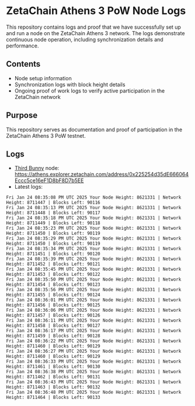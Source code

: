 # ZetaChain Athens 3 PoW Node Logs
This repository contains logs and proof that we have successfully set up and run a node on the ZetaChain Athens 3 network. The logs demonstrate continuous node operation, including synchronization details and performance.

## Contents
- Node setup information
- Synchronization logs with block height details
- Ongoing proof of work logs to verify active participation in the ZetaChain network

## Purpose
This repository serves as documentation and proof of participation in the ZetaChain Athens 3 PoW testnet.

## Logs

- [Third Bunny](https://thirdbunny.xyz/) node: https://athens.explorer.zetachain.com/address/0x225254d35dE666064Eccc5ce16eF1D8bF8D7b5EE
- Latest logs:
```
Fri Jan 24 08:35:08 PM UTC 2025 Your Node Height: 8621331 | Network Height: 8711447 | Blocks Left: 90116
Fri Jan 24 08:35:13 PM UTC 2025 Your Node Height: 8621331 | Network Height: 8711448 | Blocks Left: 90117
Fri Jan 24 08:35:18 PM UTC 2025 Your Node Height: 8621331 | Network Height: 8711449 | Blocks Left: 90118
Fri Jan 24 08:35:23 PM UTC 2025 Your Node Height: 8621331 | Network Height: 8711450 | Blocks Left: 90119
Fri Jan 24 08:35:29 PM UTC 2025 Your Node Height: 8621331 | Network Height: 8711450 | Blocks Left: 90119
Fri Jan 24 08:35:34 PM UTC 2025 Your Node Height: 8621331 | Network Height: 8711451 | Blocks Left: 90120
Fri Jan 24 08:35:39 PM UTC 2025 Your Node Height: 8621331 | Network Height: 8711452 | Blocks Left: 90121
Fri Jan 24 08:35:45 PM UTC 2025 Your Node Height: 8621331 | Network Height: 8711453 | Blocks Left: 90122
Fri Jan 24 08:35:50 PM UTC 2025 Your Node Height: 8621331 | Network Height: 8711454 | Blocks Left: 90123
Fri Jan 24 08:35:56 PM UTC 2025 Your Node Height: 8621331 | Network Height: 8711455 | Blocks Left: 90124
Fri Jan 24 08:36:01 PM UTC 2025 Your Node Height: 8621331 | Network Height: 8711456 | Blocks Left: 90125
Fri Jan 24 08:36:06 PM UTC 2025 Your Node Height: 8621331 | Network Height: 8711457 | Blocks Left: 90126
Fri Jan 24 08:36:11 PM UTC 2025 Your Node Height: 8621331 | Network Height: 8711458 | Blocks Left: 90127
Fri Jan 24 08:36:17 PM UTC 2025 Your Node Height: 8621331 | Network Height: 8711459 | Blocks Left: 90128
Fri Jan 24 08:36:22 PM UTC 2025 Your Node Height: 8621331 | Network Height: 8711460 | Blocks Left: 90129
Fri Jan 24 08:36:27 PM UTC 2025 Your Node Height: 8621331 | Network Height: 8711460 | Blocks Left: 90129
Fri Jan 24 08:36:33 PM UTC 2025 Your Node Height: 8621331 | Network Height: 8711461 | Blocks Left: 90130
Fri Jan 24 08:36:38 PM UTC 2025 Your Node Height: 8621331 | Network Height: 8711462 | Blocks Left: 90131
Fri Jan 24 08:36:43 PM UTC 2025 Your Node Height: 8621331 | Network Height: 8711463 | Blocks Left: 90132
Fri Jan 24 08:36:48 PM UTC 2025 Your Node Height: 8621331 | Network Height: 8711464 | Blocks Left: 90133
```
